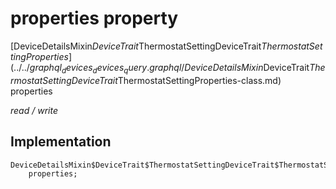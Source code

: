 


# properties property






[DeviceDetailsMixin$DeviceTrait$ThermostatSettingDeviceTrait$ThermostatSettingProperties](../../graphql_devices_devices_query.graphql/DeviceDetailsMixin$DeviceTrait$ThermostatSettingDeviceTrait$ThermostatSettingProperties-class.md) properties
  
_read / write_






## Implementation

```dart
DeviceDetailsMixin$DeviceTrait$ThermostatSettingDeviceTrait$ThermostatSettingProperties
    properties;


```







